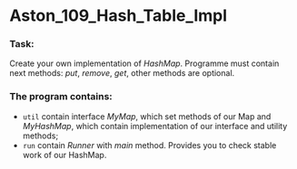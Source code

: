 # Aston_109_Hash_Table_Impl

### Task:
Create your own implementation of _HashMap_. Programme must contain next methods: _put_, _remove_, _get_, other methods are optional. 

### The program contains:
- `util` contain interface _MyMap_, which set methods of our Map and _MyHashMap_, which contain implementation of our interface and utility methods;
- `run` contain _Runner_ with _main_ method. Provides you to check stable work of our HashMap.
